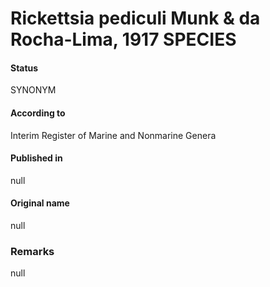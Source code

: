 # Rickettsia pediculi Munk & da Rocha-Lima, 1917 SPECIES

#### Status
SYNONYM

#### According to
Interim Register of Marine and Nonmarine Genera

#### Published in
null

#### Original name
null

### Remarks
null